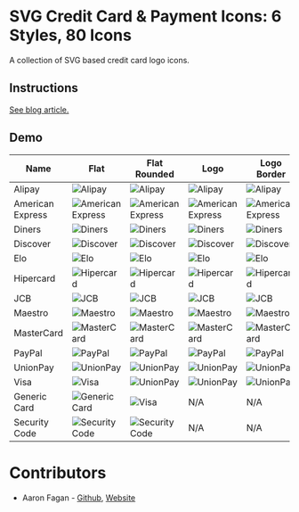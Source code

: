 # SVG Credit Card & Payment Icons: 6 Styles, 80 Icons
A collection of SVG based credit card logo icons.

## Instructions
[See blog article.](https://www.aaronfagan.ca/blog/2017/svg-credit-card-payment-icons-6-styles-80-icons/)

## Demo
|Name				|Flat																													|Flat Rounded																													|Logo																													|Logo Border																													|Mono																													|Mono Outline																													|
|---				|---																													|---																															|---																													|---																															|---																													|---																															|
|Alipay				|![Alipay](https://raw.githubusercontent.com/aaronfagan/svg-credit-card-payment-icons/master/flat/alipay.svg)			|![Alipay](https://raw.githubusercontent.com/aaronfagan/svg-credit-card-payment-icons/master/flat-rounded/alipay.svg)			|![Alipay](https://raw.githubusercontent.com/aaronfagan/svg-credit-card-payment-icons/master/logo/alipay.svg)			|![Alipay](https://raw.githubusercontent.com/aaronfagan/svg-credit-card-payment-icons/master/logo-border/alipay.svg)			|![Alipay](https://raw.githubusercontent.com/aaronfagan/svg-credit-card-payment-icons/master/mono/alipay.svg)			|![Alipay](https://raw.githubusercontent.com/aaronfagan/svg-credit-card-payment-icons/master/mono-outline/alipay.svg)			|
|American Express	|![American Express](https://raw.githubusercontent.com/aaronfagan/svg-credit-card-payment-icons/master/flat/amex.svg)	|![American Express](https://raw.githubusercontent.com/aaronfagan/svg-credit-card-payment-icons/master/flat-rounded/amex.svg)	|![American Express](https://raw.githubusercontent.com/aaronfagan/svg-credit-card-payment-icons/master/logo/amex.svg)	|![American Express](https://raw.githubusercontent.com/aaronfagan/svg-credit-card-payment-icons/master/logo-border/amex.svg)	|![American Express](https://raw.githubusercontent.com/aaronfagan/svg-credit-card-payment-icons/master/mono/amex.svg)	|![American Express](https://raw.githubusercontent.com/aaronfagan/svg-credit-card-payment-icons/master/mono-outline/amex.svg)	|
|Diners				|![Diners](https://raw.githubusercontent.com/aaronfagan/svg-credit-card-payment-icons/master/flat/diners.svg)			|![Diners](https://raw.githubusercontent.com/aaronfagan/svg-credit-card-payment-icons/master/flat-rounded/diners.svg)			|![Diners](https://raw.githubusercontent.com/aaronfagan/svg-credit-card-payment-icons/master/logo/diners.svg)			|![Diners](https://raw.githubusercontent.com/aaronfagan/svg-credit-card-payment-icons/master/logo-border/diners.svg)			|![Diners](https://raw.githubusercontent.com/aaronfagan/svg-credit-card-payment-icons/master/mono/diners.svg)			|![Diners](https://raw.githubusercontent.com/aaronfagan/svg-credit-card-payment-icons/master/mono-outline/diners.svg)			|
|Discover			|![Discover](https://raw.githubusercontent.com/aaronfagan/svg-credit-card-payment-icons/master/flat/discover.svg)		|![Discover](https://raw.githubusercontent.com/aaronfagan/svg-credit-card-payment-icons/master/flat-rounded/discover.svg)		|![Discover](https://raw.githubusercontent.com/aaronfagan/svg-credit-card-payment-icons/master/logo/discover.svg)		|![Discover](https://raw.githubusercontent.com/aaronfagan/svg-credit-card-payment-icons/master/logo-border/discover.svg)		|![Discover](https://raw.githubusercontent.com/aaronfagan/svg-credit-card-payment-icons/master/mono/discover.svg)		|![Discover](https://raw.githubusercontent.com/aaronfagan/svg-credit-card-payment-icons/master/mono-outline/discover.svg)		|
|Elo				|![Elo](https://raw.githubusercontent.com/aaronfagan/svg-credit-card-payment-icons/master/flat/elo.svg)					|![Elo](https://raw.githubusercontent.com/aaronfagan/svg-credit-card-payment-icons/master/flat-rounded/elo.svg)					|![Elo](https://raw.githubusercontent.com/aaronfagan/svg-credit-card-payment-icons/master/logo/elo.svg)					|![Elo](https://raw.githubusercontent.com/aaronfagan/svg-credit-card-payment-icons/master/logo-border/elo.svg)					|![Elo](https://raw.githubusercontent.com/aaronfagan/svg-credit-card-payment-icons/master/mono/elo.svg)					|![Elo](https://raw.githubusercontent.com/aaronfagan/svg-credit-card-payment-icons/master/mono-outline/elo.svg)					|
|Hipercard			|![Hipercard](https://raw.githubusercontent.com/aaronfagan/svg-credit-card-payment-icons/master/flat/hipercard.svg)		|![Hipercard](https://raw.githubusercontent.com/aaronfagan/svg-credit-card-payment-icons/master/flat-rounded/hipercard.svg)		|![Hipercard](https://raw.githubusercontent.com/aaronfagan/svg-credit-card-payment-icons/master/logo/hipercard.svg)		|![Hipercard](https://raw.githubusercontent.com/aaronfagan/svg-credit-card-payment-icons/master/logo-border/hipercard.svg)		|![Hipercard](https://raw.githubusercontent.com/aaronfagan/svg-credit-card-payment-icons/master/mono/hipercard.svg)		|![Hipercard](https://raw.githubusercontent.com/aaronfagan/svg-credit-card-payment-icons/master/mono-outline/hipercard.svg)		|
|JCB				|![JCB](https://raw.githubusercontent.com/aaronfagan/svg-credit-card-payment-icons/master/flat/jcb.svg)					|![JCB](https://raw.githubusercontent.com/aaronfagan/svg-credit-card-payment-icons/master/flat-rounded/jcb.svg)					|![JCB](https://raw.githubusercontent.com/aaronfagan/svg-credit-card-payment-icons/master/logo/jcb.svg)					|![JCB](https://raw.githubusercontent.com/aaronfagan/svg-credit-card-payment-icons/master/logo-border/jcb.svg)					|![JCB](https://raw.githubusercontent.com/aaronfagan/svg-credit-card-payment-icons/master/mono/jcb.svg)					|![JCB](https://raw.githubusercontent.com/aaronfagan/svg-credit-card-payment-icons/master/mono-outline/jcb.svg)					|
|Maestro			|![Maestro](https://raw.githubusercontent.com/aaronfagan/svg-credit-card-payment-icons/master/flat/maestro.svg)			|![Maestro](https://raw.githubusercontent.com/aaronfagan/svg-credit-card-payment-icons/master/flat-rounded/maestro.svg)			|![Maestro](https://raw.githubusercontent.com/aaronfagan/svg-credit-card-payment-icons/master/logo/maestro.svg)			|![Maestro](https://raw.githubusercontent.com/aaronfagan/svg-credit-card-payment-icons/master/logo-border/maestro.svg)			|![Maestro](https://raw.githubusercontent.com/aaronfagan/svg-credit-card-payment-icons/master/mono/maestro.svg)			|![Maestro](https://raw.githubusercontent.com/aaronfagan/svg-credit-card-payment-icons/master/mono-outline/maestro.svg)			|
|MasterCard			|![MasterCard](https://raw.githubusercontent.com/aaronfagan/svg-credit-card-payment-icons/master/flat/mastercard.svg)	|![MasterCard](https://raw.githubusercontent.com/aaronfagan/svg-credit-card-payment-icons/master/flat-rounded/mastercard.svg)	|![MasterCard](https://raw.githubusercontent.com/aaronfagan/svg-credit-card-payment-icons/master/logo/mastercard.svg)	|![MasterCard](https://raw.githubusercontent.com/aaronfagan/svg-credit-card-payment-icons/master/logo-border/mastercard.svg)	|![MasterCard](https://raw.githubusercontent.com/aaronfagan/svg-credit-card-payment-icons/master/mono/mastercard.svg)	|![MasterCard](https://raw.githubusercontent.com/aaronfagan/svg-credit-card-payment-icons/master/mono-outline/mastercard.svg)	|
|PayPal				|![PayPal](https://raw.githubusercontent.com/aaronfagan/svg-credit-card-payment-icons/master/flat/paypal.svg)			|![PayPal](https://raw.githubusercontent.com/aaronfagan/svg-credit-card-payment-icons/master/flat-rounded/paypal.svg)			|![PayPal](https://raw.githubusercontent.com/aaronfagan/svg-credit-card-payment-icons/master/logo/paypal.svg)			|![PayPal](https://raw.githubusercontent.com/aaronfagan/svg-credit-card-payment-icons/master/logo-border/paypal.svg)			|![PayPal](https://raw.githubusercontent.com/aaronfagan/svg-credit-card-payment-icons/master/mono/paypal.svg)			|![PayPal](https://raw.githubusercontent.com/aaronfagan/svg-credit-card-payment-icons/master/mono-outline/paypal.svg)			|
|UnionPay			|![UnionPay](https://raw.githubusercontent.com/aaronfagan/svg-credit-card-payment-icons/master/flat/unionpay.svg)		|![UnionPay](https://raw.githubusercontent.com/aaronfagan/svg-credit-card-payment-icons/master/flat-rounded/unionpay.svg)		|![UnionPay](https://raw.githubusercontent.com/aaronfagan/svg-credit-card-payment-icons/master/logo/unionpay.svg)		|![UnionPay](https://raw.githubusercontent.com/aaronfagan/svg-credit-card-payment-icons/master/logo-border/unionpay.svg)		|![UnionPay](https://raw.githubusercontent.com/aaronfagan/svg-credit-card-payment-icons/master/mono/unionpay.svg)		|![UnionPay](https://raw.githubusercontent.com/aaronfagan/svg-credit-card-payment-icons/master/mono-outline/unionpay.svg)		|
|Visa				|![Visa](https://raw.githubusercontent.com/aaronfagan/svg-credit-card-payment-icons/master/flat/visa.svg)				|![UnionPay](https://raw.githubusercontent.com/aaronfagan/svg-credit-card-payment-icons/master/flat-rounded/visa.svg)			|![UnionPay](https://raw.githubusercontent.com/aaronfagan/svg-credit-card-payment-icons/master/logo/visa.svg)			|![UnionPay](https://raw.githubusercontent.com/aaronfagan/svg-credit-card-payment-icons/master/logo-border/visa.svg)			|![UnionPay](https://raw.githubusercontent.com/aaronfagan/svg-credit-card-payment-icons/master/mono/visa.svg)			|![UnionPay](https://raw.githubusercontent.com/aaronfagan/svg-credit-card-payment-icons/master/mono-outline/visa.svg)			|
|Generic Card		|![Generic Card](https://raw.githubusercontent.com/aaronfagan/svg-credit-card-payment-icons/master/flat/generic.svg)	|![Visa](https://raw.githubusercontent.com/aaronfagan/svg-credit-card-payment-icons/master/flat-rounded/generic.svg)			|N/A																													|N/A																															|![Visa](https://raw.githubusercontent.com/aaronfagan/svg-credit-card-payment-icons/master/mono/generic.svg)			|![Visa](https://raw.githubusercontent.com/aaronfagan/svg-credit-card-payment-icons/master/mono-outline/generic.svg)			|
|Security Code		|![Security Code](https://raw.githubusercontent.com/aaronfagan/svg-credit-card-payment-icons/master/flat/code.svg)		|![Security Code](https://raw.githubusercontent.com/aaronfagan/svg-credit-card-payment-icons/master/flat-rounded/code.svg)		|N/A																													|N/A																															|![Security Code](https://raw.githubusercontent.com/aaronfagan/svg-credit-card-payment-icons/master/mono/code.svg)		|![Security Code](https://raw.githubusercontent.com/aaronfagan/svg-credit-card-payment-icons/master/mono-outline/code.svg)		|

# Contributors
* Aaron Fagan - [Github](https://github.com/aaronfagan), [Website](https://www.aaronfagan.ca/)
